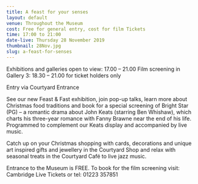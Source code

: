 ```yaml
---
title: A feast for your senses
layout: default
venue: Throughout the Museum
cost: Free for general entry, cost for film Tickets
time: 17:00 to 21:00
date-live: Thursday 28 November 2019
thumbnail: 28Nov.jpg
slug: a-feast-for-senses
---
```

Exhibitions and galleries open to view: 17.00 – 21.00
Film screening in Gallery 3: 18.30 – 21.00 for ticket holders only

Entry via Courtyard Entrance

See our new Feast & Fast exhibition, join pop-up talks, learn more about Christmas food traditions and book for a special screening of Bright Star (PG) – a romantic drama about John Keats (starring Ben Whishaw), which charts his three-year romance with Fanny Brawne near the end of his life. Programmed to complement our Keats display and accompanied by live music.

Catch up on your Christmas shopping with cards, decorations and unique art inspired gifts and jewellery in the Courtyard Shop and relax with seasonal treats in the Courtyard Café to live jazz music.

Entrance to the Museum is FREE. To book for the film screening visit: Cambridge Live Tickets or tel: 01223 357851
